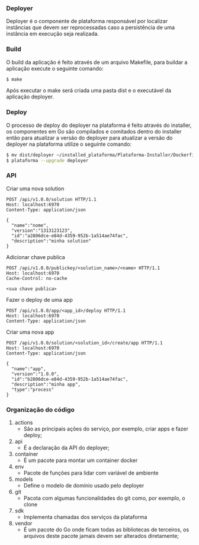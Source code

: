 ### Deployer

Deployer é o componente de plataforma responsável por localizar instâncias que devem ser reprocessadas caso a persistência de uma instância em execução seja realizada.

### Build

O build da aplicação é feito através de um arquivo Makefile, para buildar a aplicação execute o seguinte comando:

```sh
$ make
```

Após executar o make será criada uma pasta dist e o executável da aplicação deployer.

### Deploy

O processo de deploy do deployer na plataforma é feito através do installer, os componentes em Go são compilados e comitados dentro do installer então para atualizar a versão do deployer para atualizar a versão do deployer na plataforma utilize o seguinte comando:

```sh
$ mv dist/deployer ~/installed_plataforma/Plataforma-Installer/Dockerfiles
$ plataforma --upgrade deployer
```

### API

Criar uma nova solution

```http
POST /api/v1.0.0/solution HTTP/1.1
Host: localhost:6970
Content-Type: application/json

{
  "name":"nome",
  "version":"1313123123",
  "id":"a2806dce-e84d-4359-952b-1a514ae74fac",
  "description":"minha solution"
}
```

Adicionar chave publica

```http
POST /api/v1.0.0/publickey/<solution_name>/<name> HTTP/1.1
Host: localhost:6970
Cache-Control: no-cache

<sua chave publica>
```

Fazer o deploy de uma app

```http
POST /api/v1.0.0/app/<app_id>/deploy HTTP/1.1
Host: localhost:6970
Content-Type: application/json

```

Criar uma nova app

```http
POST /api/v1.0.0/solution/<solution_id>/create/app HTTP/1.1
Host: localhost:6970
Content-Type: application/json

{
  "name":"app",
  "version":"1.0.0",
  "id":"b2806dce-e84d-4359-952b-1a514ae74fac",
  "description":"minha app",
  "type":"process"
}
```


### Organização do código

1. actions
    * São as principais ações do serviço, por exemplo, criar apps e fazer deploy;
2. api
    * É a declaração da API do deployer;
3. container
    * É um pacote para montar um container docker
4. env
    * Pacote de funções para lidar com variável de ambiente
5. models
    * Define o modelo de domínio usado pelo deployer
6. git
    * Pacota com algumas funcionalidades do git como, por exemplo, o clone
7. sdk
    * Implementa chamadas dos serviços da plataforma
8. vendor
    * É um pacote do Go onde ficam todas as bibliotecas de terceiros, os arquivos deste pacote jamais devem ser alterados diretamente;